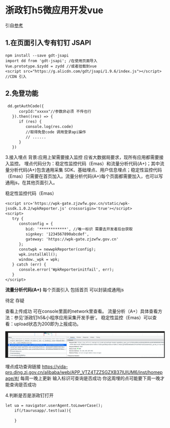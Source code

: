 # 浙政钉h5微应用开发vue

引自[参考](https://blog.csdn.net/weixin_48693596/article/details/117924655?spm=1001.2101.3001.6650.17&utm_medium=distribute.pc_relevant.none-task-blog-2~default~BlogCommendFromBaidu~Rate-17-117924655-blog-120341532.235^v38^pc_relevant_sort_base2&depth_1-utm_source=distribute.pc_relevant.none-task-blog-2~default~BlogCommendFromBaidu~Rate-17-117924655-blog-120341532.235^v38^pc_relevant_sort_base2&utm_relevant_index=18)

## 1.在页面引入专有钉钉 JSAPI

```
npm install --save gdt-jsapi
import dd from 'gdt-jsapi'; /在使用页面导入
Vue.prototype.$zydd = zydd //或者挂载到vue 
<script src="https://g.alicdn.com/gdt/jsapi/1.9.6/index.js"></script> //CDN 引入
```

## 2.免登功能

```
 dd.getAuthCode({
      corpId:"xxxxx"//参数非必须 不传也行 
   }).then((res) => {
      if (res) {
         console.log(res.code)
         //取得免登code 调用登录api操作
         // ......
      }
   })
```

3.接入埋点
背景:应用上架需要接入监控 应省大数据局要求，现所有应用都需要接入监控。
埋点代码分为：稳定性监控代码（Emas）和流量分析代码(A+)；其中流量分析代码(A+)包含通用采集 SDK、基础埋点、用户信息埋点；稳定性监控代码（Emas）只需要在首页加入。流量分析代码(A+)每个页面都需要加入，也可以写通用js，在其他页面引入。

稳定性监控代码（Emas）

```
<script src='https://wpk-gate.zjzwfw.gov.cn/static/wpk-jssdk.1.0.2/wpkReporter.js' crossorigin='true'></script>
<script>
   try {
      constconfig = {
         bid: '************', //唯一标识 需要去开发者后台获取
         signkey: '1234567890abcdef',
         gateway: 'https://wpk-gate.zjzwfw.gov.cn'
      };
      constwpk = newwpkReporter(config);
      wpk.installAll();
      window._wpk = wpk;
   } catch (err) {
      console.error('WpkReporterinitfail', err);
   }
</script>

```

**流量分析代码(A+)** 每个页面引入 包括首页 可以封装成通用js

待定 存疑

查看上传成功
可在console里面的network里查看。
流量分析（A+）具体查看方法：参见‘浙政钉h5&小程序应用采集开发手册‘。 稳定性监控（Emas）可以查看：upload状态为200即为上报成功。

![](.\img\20210615151725932.png)

埋点成功查询链接
https://yida-pro.ding.zj.gov.cn/alibaba/web/APP_VTZ4TZZSGZXB37IUIUM6/inst/homepage/#/
每周一晚上更新 输入标识可查询是否成功 你这周埋的点可能要下周一晚才能查询是否成功

4.判断是否是浙政钉打开

```
let ua = navigator.userAgent.toLowerCase();
   	if(/taurusapp/.test(ua)){
   		
   	}
```

